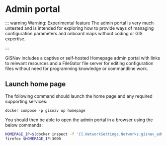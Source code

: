 # Admin portal

::: warning Warning: Experimental feature
The admin portal is very much untested and is intended for exploring how to provide ways of managing configuration parameters and onboard maps without coding or GIS expertise.

:::

GISNav includes a captive or self-hosted Homepage admin portal with links to relevant resources and a FileGator file server for editing configuration files without need for programming knowledge or commandline work.

## Launch home page

The following command should launch the home page and any required supporting services:

```
docker compose -p gisnav up homepage
```

You should then be able to open the admin portal in a browser using the below commands:

```bash
HOMEPAGE_IP=$(docker inspect -f '{{.NetworkSettings.Networks.gisnav_admin.IPAddress}}' gisnav-homepage-1)
firefox $HOMEPAGE_IP:3000
```
